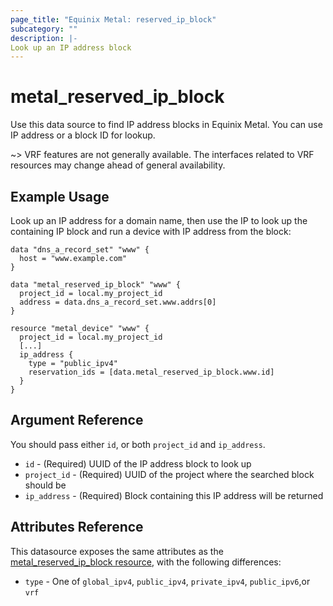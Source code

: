 ```yaml
---
page_title: "Equinix Metal: reserved_ip_block"
subcategory: ""
description: |-
Look up an IP address block
---
```


# metal\_reserved\_ip\_block

Use this data source to find IP address blocks in Equinix Metal. You can use IP address or a block ID for lookup.

~> VRF features are not generally available. The interfaces related to VRF resources may change ahead of general availability.

## Example Usage

Look up an IP address for a domain name, then use the IP to look up the containing IP block and run a device with IP address from the block:

```hcl
data "dns_a_record_set" "www" {
  host = "www.example.com"
}

data "metal_reserved_ip_block" "www" {
  project_id = local.my_project_id
  address = data.dns_a_record_set.www.addrs[0]
}

resource "metal_device" "www" {
  project_id = local.my_project_id
  [...]
  ip_address {
    type = "public_ipv4"
    reservation_ids = [data.metal_reserved_ip_block.www.id]
  }
}
```

## Argument Reference

You should pass either `id`, or both `project_id` and `ip_address`.

* `id` - (Required) UUID of the IP address block to look up
* `project_id` - (Required) UUID of the project where the searched block should be
* `ip_address` - (Required) Block containing this IP address will be returned

## Attributes Reference

This datasource exposes the same attributes as the [metal_reserved_ip_block resource](../resources/reserved_ip_block.md), with the following differences:

* `type` - One of `global_ipv4`, `public_ipv4`, `private_ipv4`, `public_ipv6`,or `vrf`
